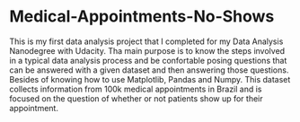 # Medical-Appointments-No-Shows
This is my first data analysis project that I completed for my Data Analysis Nanodegree with Udacity.
Tha main purpose is to know the steps involved in a typical data analysis process and be confortable posing questions that can be answered with a given dataset
and then answering those questions. Besides of knowing how to use Matplotlib, Pandas and Numpy.
This dataset collects information from 100k medical appointments in Brazil and is focused on the question of whether or not patients show up for their appointment.

